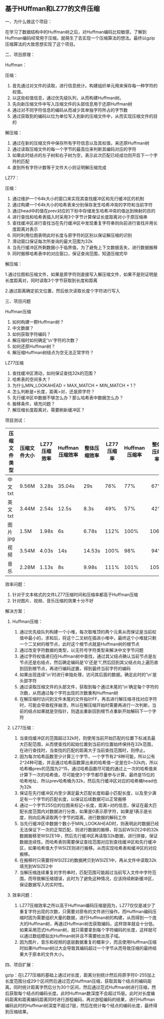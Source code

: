 ## 			基于HUffman和LZ77的文件压缩

一、为什么做这个项目：

在学习了数据结构中的Huffman树之后，对Huffman编码比较敏感，了解到Huffman编码经常用于压缩，就萌生了去实现一个压缩算法的想法。最终以gzip压缩算法的大致思想实现了这个项目。

二、项目原理：

Huffman：

压缩：

1. 首先通过对文件的读取，进行信息统计。构建组织单元用来保存每一种字符的权值。
2. 以这些权值信息，通过优先级队列，从而构建Huffman树。
3. 先向新压缩文件中写入压缩文件的头部信息用于还原Huffman树
4. 通过对不同字符信息的编码从而减少其单独字符所占的字节数
5. 通过获取到的编码以位为单位写入到新的压缩文件中，从而实现压缩文件的目的

解压缩：

1. 通过在新的压缩文件中保存所有字符信息以及其权值，来还原Huffman树
2. 通过读取压缩文件的每一个字节的最高位来判断其编码对应的字符
3. 如果此时结点的左子树和右子树为空，表示此次匹配已经成功则开启下一个字符的匹配
4. 直到所有字符计数等于文件大小则证明解压缩完成

LZ77：

压缩：

1. 通过维护一个64k大小的窗口来实现其查找缓冲区和先行缓冲区的机制
2. 通过构建一个64k大小的哈希表来分别保存发生哈希冲突的字符和当前字符
3. 通过head中的值在prev对应的下标中存储发生哈希冲突的值达到映射的目的
4. 进行查找和哈希表插入时采用3个字节计算保证长度距离对小于原压缩串
5. 查找缓冲区进行查找当在先行缓冲区中发现重复字符串则向前进行查找并用长度距离对表示
6. 同时利用位图表明此时长度与原字符的区别以保证解压缩的识别
7. 滑动窗口保证每次所查询的最大范围为32k
8. 当先行缓冲区所剩数据小于临界值，为了避免上下文数据丢失，进行数据搬移
9. 同时搬移哈希表中的对应窗口，保证查询范围，知道压缩完毕

解压缩：

1.通过位图和压缩文件，如果是原字符则直接写入解压缩文件，如果不是则证明是长度距离对，同时读取3个字节获取到长度和距离

2.通过距离确定前文位置，然后依次读取长度个字符进行写入

三、项目问题

Huffman压缩

1. 如何构建一颗Huffman树？
2. 中文数据？
3. 如何获取字符编码？
4. 解压缩时如何确定'\n'字符的次数？
5. 如何还原Huffman树？
6. 解压缩Huffman树结点为空无法正常字符？

LZ77压缩

1. 查找缓冲区滑动，如何保证查找32k的范围？
2. 哈希表的空间多大？
3. 为什么MIN_LOOKAHEAD = MAX_MATCH + MIN_MATCH + 1？
5. 怎么判断是<长度，距离>对，还是原字符？
6. 先行缓冲区中数据不够怎么办？那么哈希表中数据怎么办？
7. 搬移条件，填充问题？
8. 解压缩长度距离对，需要刷新缓冲区？

项目测试：

| 压缩文件类型 | 压缩文件大小 | LZ77压缩效率 | Huffman压缩效率 | 整体压缩效率 | LZ77压缩率 | Huffman压缩率 | 整体压缩率 |
| ------------ | ------------ | ------------ | --------------- | ------------ | ---------- | ------------- | :--------: |
| 中文txt      | 9.56M        | 3.28s        | 35.04s          | 29s          | 76%        | 77%           |    67%     |
| 英文txt      | 3.44M        | 2.54s        | 12.5s           | 8.3s         | 49%        | 57%           |    42%     |
| 图片jpg      | 1.5M         | 1.98s        | 6s              | 6.78s        | 112%       | 100%          |    106%    |
| 视频         | 3.54M        | 4.03s        | 14s             | 14.53s       | 100%       | 98%           |    94%     |
| 音乐         | 2.28M        | 1.13s        | 8s              | 9.98s        | 111%       | 101%          |    105%    |

效率问题：

1. 针对于文本格式的文件LZ77压缩时间和压缩率都高于Huffman压缩
2. 针对图片、视频、音乐压缩的效果十分不好

解决方案：

1. Huffman压缩：
   1. 通过优先级队列构建一个小堆，每次取堆顶的两个元素从而保证是当前权值中最小的，求和后，将这个二叉树在插进小堆中，最终这个小堆就只剩一个二叉树的根节点，此时这个根节点就是Huffman树的根节点
   2. 通过改变字符数据的类型，以无符号字符类型来解决中文字节问题
   3. 通过字符权值递归在Huffman树中查找，通过其父结点确认当前节点是左节点还是右结点，然后确定编码是'0'还是'1',然后回到其父结点向上遍历直到回到根节点，再进行编码逆置，得到最终当前字符的编码
   4. 如果出现连续'\n'时进行单独处理，访问其后面的数据。确定此时的'\n'是头部字符
   5. 通过读取压缩文件的头部文件，获取到每个通过末尾的'\n'确定每个字符的次数，从而通过每个字符出现的次数重构Huffman树
   6. 在解压缩时访问到文件末尾的文件指针FF，再去进行解压缩寻找对应字符时，可能会导致程序崩溃，所以在解压缩开始时需要再进行一次判断，当前的结点如果就是空指针，则退出重新回到根节点重新开始解码下一个字符

1. LZ77压缩：
   1. 当查找缓冲区的范围超过32k时，则使用当前开始匹配的位置下标减去最大匹配范围，从而使查找的起始位置到当前的位置始终保持在32k范围，在进行查找时，当查找的匹配的距离大于当前查找范围时，则停止。
   2. 因为每次哈希函数至少计算三个字节，一个字节有2^8种可能，所以公有2^24种可能，并且通过哈希函数算出来的哈希值一定是在0~32k内，所以哈希桶prev的范围为2^15，通过哈希函数尽可能的通过上一次的哈希值来计算下一次的哈希值，尽可能使3个字节都尽量参与计算，最终是15位的哈希地址，所以prev哈希桶为32k，然后先行缓冲区对应的哈希桶head也为32k
   3. 保证在先行缓冲区内至少满足最大匹配长度和最小匹配长度，以及至少满足有一个字节的匹配长度，以保证后续数据可以正常搬移
   4. 通过一个字节255位的位图来标记<长度，距离>对的信息，保证在最大匹配长度范围内对数据进行分类，如果是0表示原字符，如果是1表示是长度，则向后再读取两个字节的距离，进行数据的解码工作
   5. 当先行缓冲区中数据个数小于MIN_LOOKAHEAD时，则表明此时数据已经无法保证下一次的正常匹配，则进行数据的搬移，将当前WSIZE2中的32k数据搬移至WSIZE1中，然后先行缓冲区再读取32k数据，进行拼接，保证数据连续性。而哈希表则需要保证查找范围对应到查找缓冲区和先行缓冲区，如果哈希值大于WSIZE则进行搬移。从而实现哈希表和缓冲区的对应搬移。
   6. 在搬移时只需要将WSIZE2的数据拷贝到WSIZE1中，再从文件中读取32k填充到WSIZE2中
   7. 当解压缩连续重复的字符串时，匹配范围可能超过当前写入文件中字符范围，而导致解压缩错误，此时为了避免这种情况，应该持续刷新缓冲区，保证数据写入的实时性。
2. 效率问题：
   1. LZ77压缩效率之所以高于Huffman编码压缩是因为，LZ77仅仅是减少了重复字符出现的次数，只需要对原有的文件进行操作。而Huffman编码压缩时因为需要组织大量的数据，进行Huffman树的构建，从而得到一个庞大的Huffman树，再通过Huffman树去获取编码，这样效率就会十分低。如果采用范式Huffman树，就只需要拿到每个字符编码的长度，这样就可以通过数组模拟出Huffman树并且不需要给出孩子域。
   2. 因为图片，音乐和视频的底层数据重复的概率少，而且使用Huffman压缩时如果Huffman树过大会导致其编码超过一个字节从而导致压缩的最终结果大于原本的文件大小。

四、项目扩展：

gzip：在LZ77压缩的基础上通过对长度，距离分别统计然后将原字符0-255加上长度范围分成29个区间然后通过范式Huffman压缩，获取其每个结点的编码距离。同时统计距离字然后分为30个区间，然后通过范式Huffman树进行压缩，然后获取每个结点的编码长度。此时Huffman数深度不会超过15层。此时对长度编码距离和距离编码距离同时进行游程编码，再对游程编码的结果，进行Huffman编码此时的Huffman树深度不超过7层，然后在统计每个结点的编码长度，最终得到压缩结果。